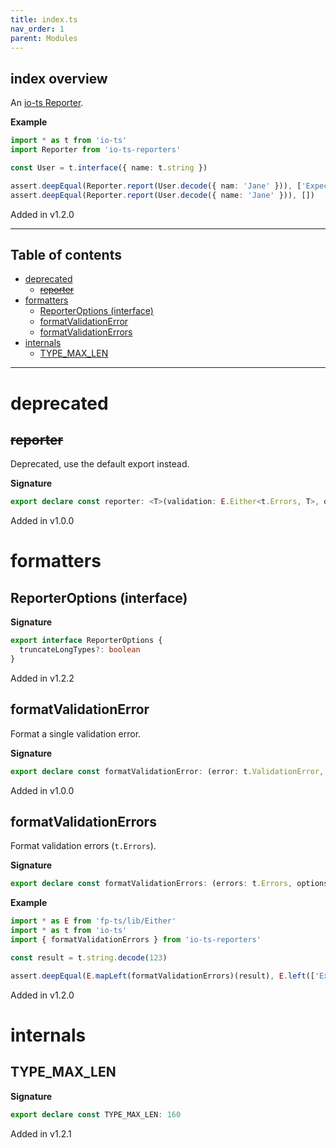 ```yaml
---
title: index.ts
nav_order: 1
parent: Modules
---
```


## index overview

An [io-ts Reporter](https://gcanti.github.io/io-ts/modules/Reporter.ts.html#reporter-interface).

**Example**

```ts
import * as t from 'io-ts'
import Reporter from 'io-ts-reporters'

const User = t.interface({ name: t.string })

assert.deepEqual(Reporter.report(User.decode({ nam: 'Jane' })), ['Expecting string at name but instead got: undefined'])
assert.deepEqual(Reporter.report(User.decode({ name: 'Jane' })), [])
```

Added in v1.2.0

---

<h2 class="text-delta">Table of contents</h2>

- [deprecated](#deprecated)
  - [~~reporter~~](#reporter)
- [formatters](#formatters)
  - [ReporterOptions (interface)](#reporteroptions-interface)
  - [formatValidationError](#formatvalidationerror)
  - [formatValidationErrors](#formatvalidationerrors)
- [internals](#internals)
  - [TYPE_MAX_LEN](#type_max_len)

---

# deprecated

## ~~reporter~~

Deprecated, use the default export instead.

**Signature**

```ts
export declare const reporter: <T>(validation: E.Either<t.Errors, T>, options?: ReporterOptions) => any[]
```

Added in v1.0.0

# formatters

## ReporterOptions (interface)

**Signature**

```ts
export interface ReporterOptions {
  truncateLongTypes?: boolean
}
```

Added in v1.2.2

## formatValidationError

Format a single validation error.

**Signature**

```ts
export declare const formatValidationError: (error: t.ValidationError, options?: ReporterOptions) => O.Option<string>
```

Added in v1.0.0

## formatValidationErrors

Format validation errors (`t.Errors`).

**Signature**

```ts
export declare const formatValidationErrors: (errors: t.Errors, options?: ReporterOptions) => string[]
```

**Example**

```ts
import * as E from 'fp-ts/lib/Either'
import * as t from 'io-ts'
import { formatValidationErrors } from 'io-ts-reporters'

const result = t.string.decode(123)

assert.deepEqual(E.mapLeft(formatValidationErrors)(result), E.left(['Expecting string but instead got: 123']))
```

Added in v1.2.0

# internals

## TYPE_MAX_LEN

**Signature**

```ts
export declare const TYPE_MAX_LEN: 160
```

Added in v1.2.1
